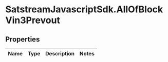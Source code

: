 # SatstreamJavascriptSdk.AllOfBlockVin3Prevout

## Properties
Name | Type | Description | Notes
------------ | ------------- | ------------- | -------------
